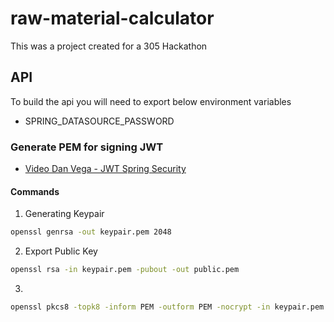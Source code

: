 # raw-material-calculator
This was a project created for a 305 Hackathon

## API
To build the api you will need to export below environment variables
- SPRING_DATASOURCE_PASSWORD

### Generate PEM for signing JWT
- [Video Dan Vega - JWT Spring Security](https://youtu.be/KYNR5js2cXE)

#### Commands
1. Generating Keypair
```bash
openssl genrsa -out keypair.pem 2048
```
2. Export Public Key
```bash
openssl rsa -in keypair.pem -pubout -out public.pem
```
3. 
```bash
openssl pkcs8 -topk8 -inform PEM -outform PEM -nocrypt -in keypair.pem -out private.pem
```

